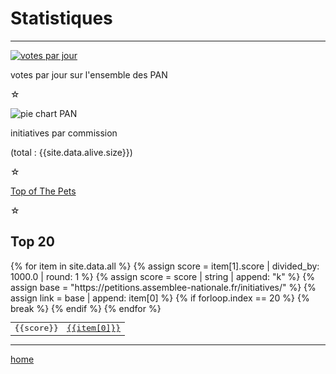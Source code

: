 Statistiques
============

----

[![votes par jour](votes-per-day.png)][all-votes.txt]

votes par jour sur l'ensemble des PAN

[all-votes.txt]: https://github.com/politipet/data/blob/master/all-votes.txt
☆

![pie chart PAN](pie-chart-PAN.png)

initiatives par commission

(total : {{site.data.alive.size}})

☆

[Top of The Pets](https://seenthis.net/messages/1021649)

☆

Top 20
------

<table style="font-family: monospace">
{% for item in site.data.all %}
{% assign score = item[1].score | divided_by: 1000.0 | round: 1 %}
{% assign score = score | string | append: "k" %}
{% assign base = "https://petitions.assemblee-nationale.fr/initiatives/" %}
{% assign link = base | append: item[0] %}
<tr><td align="right">{{score}}</td><td><a href="{{link}}">{{item[0]}}</a></td></tr>
{% if forloop.index == 20 %} {% break %} {% endif %}
{% endfor %}
</table>

----

[home](/)
